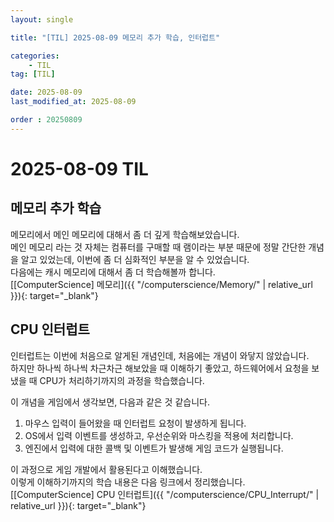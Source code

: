 ```yaml
---
layout: single

title: "[TIL] 2025-08-09 메모리 추가 학습, 인터럽트"

categories:
    - TIL
tag: [TIL]

date: 2025-08-09
last_modified_at: 2025-08-09

order : 20250809
---
```


# 2025-08-09 TIL

## 메모리 추가 학습

메모리에서 메인 메모리에 대해서 좀 더 깊게 학습해보았습니다.  
메인 메모리 라는 것 자체는 컴퓨터를 구매할 때 램이라는 부분 때문에 정말 간단한 개념을 알고 있었는데, 이번에 좀 더 심화적인 부분을 알 수 있었습니다.  
다음에는 캐시 메모리에 대해서 좀 더 학습해볼까 합니다.  
[[ComputerScience] 메모리]({{ "/computerscience/Memory/" | relative_url }}){: target="_blank"}

## CPU 인터럽트

인터럽트는 이번에 처음으로 알게된 개념인데, 처음에는 개념이 와닿지 않았습니다.  
하지만 하나씩 하나씩 차근차근 해보았을 때 이해하기 좋았고, 하드웨어에서 요청을 보냈을 때 CPU가 처리하기까지의 과정을 학습했습니다.

이 개념을 게임에서 생각보면, 다음과 같은 것 같습니다.

1. 마우스 입력이 들어왔을 때 인터럽트 요청이 발생하게 됩니다.
2. OS에서 입력 이벤트를 생성하고, 우선순위와 마스킹을 적용에 처리합니다.
3. 엔진에서 입력에 대한 콜백 및 이벤트가 발생해 게임 코드가 실행됩니다.

이 과정으로 게임 개발에서 활용된다고 이해했습니다.  
이렇게 이해하기까지의 학습 내용은 다음 링크에서 정리했습니다.  
[[ComputerScience] CPU 인터럽트]({{ "/computerscience/CPU_Interrupt/" | relative_url }}){: target="_blank"}